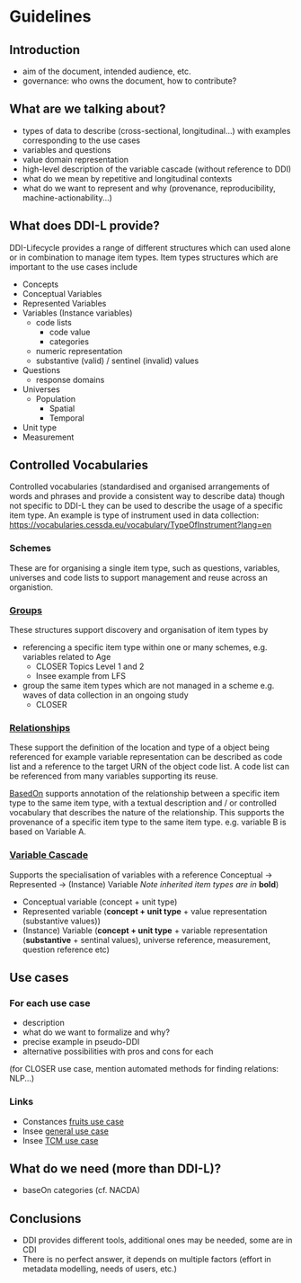 # Guidelines

## Introduction

- aim of the document, intended audience, etc.
- governance: who owns the document, how to contribute?

## What are we talking about?

- types of data to describe (cross-sectional, longitudinal...) with examples corresponding to the use cases
- variables and questions
- value domain representation
- high-level description of the variable cascade (without reference to DDI)
- what do we mean by repetitive and longitudinal contexts
- what do we want to represent and why (provenance, reproducibility, machine-actionability...)

## What does DDI-L provide?

DDI-Lifecycle provides a range of different structures which can used alone or in combination to manage item types.
Item types structures which are important to the use cases include
- Concepts
- Conceptual Variables
- Represented Variables
- Variables (Instance variables)
  - code lists
    - code value
    - categories
  - numeric representation
  - substantive (valid) / sentinel (invalid) values
- Questions
  - response domains
- Universes
  - Population
    - Spatial
    - Temporal
- Unit type
- Measurement

## Controlled Vocabularies
Controlled vocabularies (standardised and organised arrangements of words and phrases and provide a consistent way to describe data) though not specific to DDI-L they can be used to describe the usage of a specific item type. An example is type of instrument used in data collection: https://vocabularies.cessda.eu/vocabulary/TypeOfInstrument?lang=en 

### Schemes
These are for organising a single item type, such as questions, variables, universes and code lists to support management and reuse across an organistion.

### [Groups](../workshops/comparison-overview.md#grouping)
These structures support discovery and organisation of item types by
- referencing a specific item type within one or many schemes, e.g. variables related to Age
  - CLOSER Topics Level 1 and 2
  - Insee example from LFS 
- group the same item types which are not managed in a scheme e.g. waves of data collection in an ongoing study
  - CLOSER 

### [Relationships](../workshops/comparison-overview.md#relationships)
These support the definition of the location and type of a object being referenced for example variable representation can be described as code list and a reference to the target URN of the object code list. A code list can be referenced from many variables supporting its reuse.

[BasedOn](../workshops/comparison-overview.md#basedon) supports annotation of the relationship between a specific item type to the same item type, with a textual description and / or controlled vocabulary that describes the nature of the relationship. This supports the provenance of a specific item type to the same item type. e.g. variable B is based on Variable A. 

### [Variable Cascade](../workshops/comparison-overview.md#variable-cascade)
Supports the specialisation of variables with a reference
Conceptual -> Represented -> (Instance) Variable
*Note inherited item types are in* **bold**)

- Conceptual variable (concept + unit type)
- Represented variable (**concept + unit type** + value representation (substantive values))
- (Instance) Variable (**concept + unit type** + variable representation (**substantive** + sentinal values), universe reference, measurement, question reference etc)

## Use cases

### For each use case

- description
- what do we want to formalize and why?
- precise example in pseudo-DDI
- alternative possibilities with pros and cons for each

(for CLOSER use case, mention automated methods for finding relations: NLP...)

### Links

- Constances [fruits use case](../use-cases/constances.md)
- Insee [general use case](../use-cases/insee.md)
- Insee [TCM use case](../use-cases/insee-tcm.md)

## What do we need (more than DDI-L)?

- baseOn categories (cf. NACDA)

## Conclusions

- DDI provides different tools, additional ones may be needed, some are in CDI
- There is no perfect answer, it depends on multiple factors (effort in metadata modelling, needs of users, etc.)

